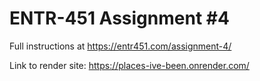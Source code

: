 # ENTR-451 Assignment #4

Full instructions at https://entr451.com/assignment-4/

Link to render site: https://places-ive-been.onrender.com/
